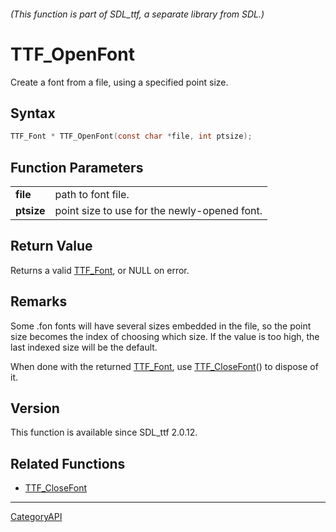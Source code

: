 ###### (This function is part of SDL_ttf, a separate library from SDL.)
# TTF_OpenFont

Create a font from a file, using a specified point size.

## Syntax

```c
TTF_Font * TTF_OpenFont(const char *file, int ptsize);

```

## Function Parameters

|                |                                              |
| -------------- | -------------------------------------------- |
| **file**       | path to font file.                           |
| **ptsize**     | point size to use for the newly-opened font. |

## Return Value

Returns a valid [TTF_Font](TTF_Font), or NULL on error.

## Remarks

Some .fon fonts will have several sizes embedded in the file, so the point
size becomes the index of choosing which size. If the value is too high,
the last indexed size will be the default.

When done with the returned [TTF_Font](TTF_Font), use
[TTF_CloseFont](TTF_CloseFont)() to dispose of it.

## Version

This function is available since SDL_ttf 2.0.12.

## Related Functions

* [TTF_CloseFont](TTF_CloseFont)

----
[CategoryAPI](CategoryAPI)

